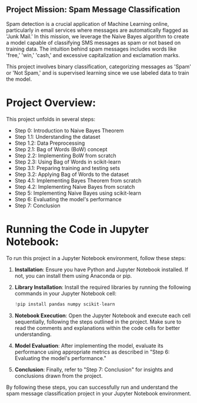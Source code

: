 ## Project Mission: Spam Message Classification ##

Spam detection is a crucial application of Machine Learning online, particularly in email services where messages are automatically flagged as 'Junk Mail.' In this mission, we leverage the Naive Bayes algorithm to create a model capable of classifying SMS messages as spam or not based on training data. The intuition behind spam messages includes words like 'free,' 'win,' 'cash,' and excessive capitalization and exclamation marks.

This project involves binary classification, categorizing messages as 'Spam' or 'Not Spam,' and is supervised learning since we use labeled data to train the model.

# Project Overview:

This project unfolds in several steps:

- Step 0: Introduction to Naive Bayes Theorem
- Step 1.1: Understanding the dataset
- Step 1.2: Data Preprocessing
- Step 2.1: Bag of Words (BoW) concept
- Step 2.2: Implementing BoW from scratch
- Step 2.3: Using Bag of Words in scikit-learn
- Step 3.1: Preparing training and testing sets
- Step 3.2: Applying Bag of Words to the dataset
- Step 4.1: Implementing Bayes Theorem from scratch
- Step 4.2: Implementing Naive Bayes from scratch
- Step 5: Implementing Naive Bayes using scikit-learn
- Step 6: Evaluating the model's performance
- Step 7: Conclusion

# Running the Code in Jupyter Notebook:

To run this project in a Jupyter Notebook environment, follow these steps:

1. **Installation**: Ensure you have Python and Jupyter Notebook installed. If not, you can install them using Anaconda or pip.

2. **Library Installation**: Install the required libraries by running the following commands in your Jupyter Notebook cell:
   
   ```python
   !pip install pandas numpy scikit-learn
   ```

3. **Notebook Execution**: Open the Jupyter Notebook and execute each cell sequentially, following the steps outlined in the project. Make sure to read the comments and explanations within the code cells for better understanding.

4. **Model Evaluation**: After implementing the model, evaluate its performance using appropriate metrics as described in "Step 6: Evaluating the model's performance."

5. **Conclusion**: Finally, refer to "Step 7: Conclusion" for insights and conclusions drawn from the project.

By following these steps, you can successfully run and understand the spam message classification project in your Jupyter Notebook environment.

